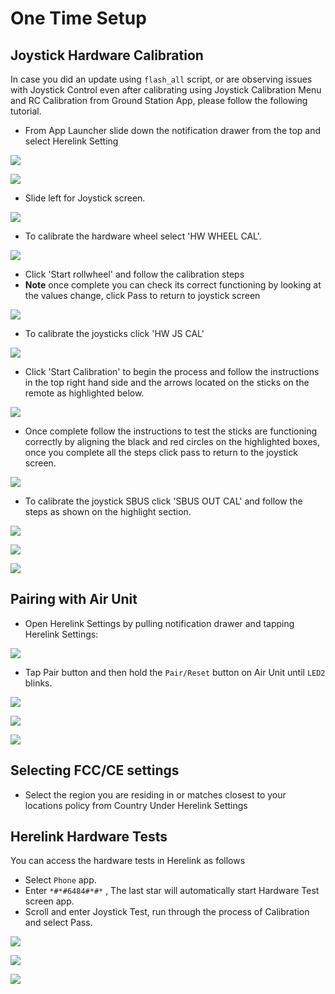 # One Time Setup

## Joystick Hardware Calibration

In case you did an update using `flash_all` script, or are observing issues with Joystick Control even after calibrating using Joystick Calibration Menu and RC Calibration from Ground Station App, please follow the following tutorial.

* From App Launcher slide down the notification drawer from the top and select Herelink Setting

![](../.gitbook/assets/home-screen.png)

![](../.gitbook/assets/settings-app.jpg)

* Slide left for Joystick screen.

![](../.gitbook/assets/device-2020-02-14-151909.png)

* To calibrate the hardware wheel select 'HW WHEEL CAL'.

![](../.gitbook/assets/hw-wheel-2.jpg)

* Click 'Start rollwheel'  and follow the calibration steps
* **Note** once complete you can check its correct functioning by looking at the values change, click Pass to return to joystick screen

![](../.gitbook/assets/hw-wheel.png)

* To calibrate the joysticks click 'HW JS CAL'

![](../.gitbook/assets/joystick.jpg)

* Click 'Start Calibration' to begin the process and follow the instructions in the top right hand side and the arrows located on the sticks on the remote as highlighted below.

![](../.gitbook/assets/joystick-cal.jpg)

* Once complete follow the instructions to test the sticks are functioning correctly by aligning the black and red circles on the highlighted boxes, once you complete all the steps click pass to return to the joystick screen. 

![](../.gitbook/assets/joystick-test.jpg)

* To calibrate the joystick SBUS click 'SBUS OUT CAL' and follow the steps as shown on the highlight section.

![](../.gitbook/assets/joystick-sbus.jpg)

![](../.gitbook/assets/image-12.png)

![](../.gitbook/assets/image-1.png)

## Pairing with Air Unit

* Open Herelink Settings by pulling notification drawer and tapping Herelink Settings:

![](../.gitbook/assets/settings-app.jpg)

* Tap Pair button and then hold the `Pair/Reset` button on Air Unit until `LED2` blinks.

![](../.gitbook/assets/image-5.png)

![](../.gitbook/assets/image-10.png)

![](../.gitbook/assets/image-2.png)

## **Selecting FCC/CE settings**

* Select the region you are residing in or matches closest to your locations policy from Country Under Herelink Settings





## Herelink Hardware Tests 

You can access the hardware tests in Herelink as follows 

* Select `Phone` app.
* Enter `*#*#6484#*#*` , The last star will automatically start Hardware Test screen app.
* Scroll and enter Joystick Test, run through the process of Calibration and select Pass.

![](../.gitbook/assets/device-2020-02-14-150633.png)

![](../.gitbook/assets/image-3.png)

![](../.gitbook/assets/device-2020-02-14-151119.png)

